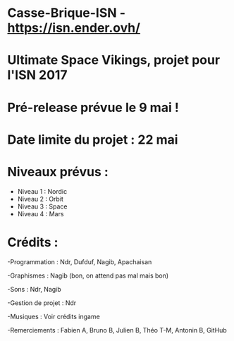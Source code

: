 # Casse-Brique-ISN - https://isn.ender.ovh/
# Ultimate Space Vikings, projet pour l'ISN 2017
# Pré-release prévue le 9 mai !
# Date limite du projet : 22 mai

# Niveaux prévus :
  - Niveau 1 : Nordic
  - Niveau 2 : Orbit
  - Niveau 3 : Space
  - Niveau 4 : Mars

# Crédits :

-Programmation : Ndr, Dufduf, Nagib, Apachaisan

-Graphismes : Nagib (bon, on attend pas mal mais bon)

-Sons : Ndr, Nagib

-Gestion de projet : Ndr

-Musiques : Voir crédits ingame

-Remerciements : Fabien A, Bruno B, Julien B, Théo T-M, Antonin B, GitHub
